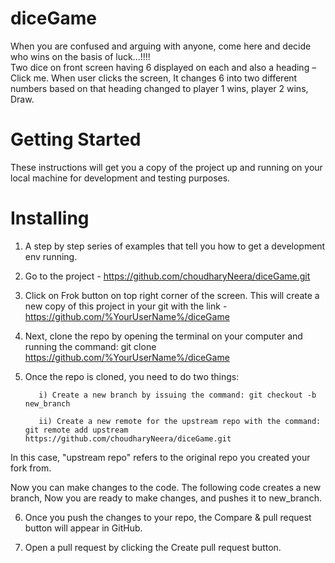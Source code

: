 # diceGame
When you are confused and arguing with anyone, come here and decide who wins on the basis of luck...!!!! <br />
Two dice on front screen having 6 displayed on each and also a heading – Click me. When user clicks the screen, It changes 6 into two different numbers based on that heading changed to player 1 wins, player 2 wins, Draw.

# Getting Started
These instructions will get you a copy of the project up and running on your local machine for development and testing purposes.

# Installing
1) A step by step series of examples that tell you how to get a development env running. <br />

2) Go to the project - https://github.com/choudharyNeera/diceGame.git <br />

3) Click on Frok button on top right corner of the screen. This will create a new copy of this project in your git with the link - https://github.com/%YourUserName%/diceGame <br />

4) Next, clone the repo by opening the terminal on your computer and running the command: git clone https://github.com/%YourUserName%/diceGame <br />

5) Once the repo is cloned, you need to do two things: <br />

          i) Create a new branch by issuing the command: git checkout -b new_branch 

          ii) Create a new remote for the upstream repo with the command: git remote add upstream https://github.com/choudharyNeera/diceGame.git

  In this case, "upstream repo" refers to the original repo you created your fork from. <br />

  Now you can make changes to the code. The following code creates a new branch, Now you are ready to make changes, and pushes it to new_branch. <br />

6) Once you push the changes to your repo, the Compare & pull request button will appear in GitHub. <br />

7) Open a pull request by clicking the Create pull request button.
